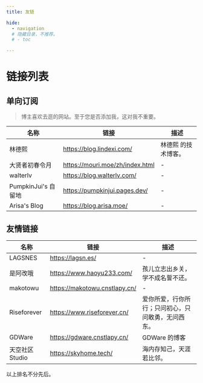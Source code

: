 ```yaml
---
title: 友链

hide:
  - navigation
  # 隐藏目录，不推荐。
  # - toc 

---
```


# 链接列表

## 单向订阅

> 博主喜欢去逛的网站。至于您是否添加我，这对我不重要。

| 名称 | 链接 | 描述 |
| ---- | ---- | ---- |
| 林德熙 | <https://blog.lindexi.com/> | 林德熙 的技术博客。 |
| 大贤者初春令月 | <https://mouri.moe/zh/index.html> | - |
| walterlv |<https://blog.walterlv.com/> | - |
| PumpkinJui's 自留地 | <https://pumpkinjui.pages.dev/> | - |
| Arisa's Blog | <https://blog.arisa.moe/> | - |

## 友情链接

| 名称 | 链接 | 描述 |
| ---- | ---- | ---- |
| LAGSNES | <https://lagsn.es/> | - |
| 是阿改哦 | <https://www.haoyu233.com/> | 孩儿立志出乡关，学不成名誓不还。 |
| makotowu | <https://makotowu.cnstlapy.cn/> | - |
| Riseforever | <https://www.riseforever.cn/> | 爱你所爱，行你所行；只问初心，只问敢勇，无问西东。 |
| GDWare | <https://gdware.cnstlapy.cn/> | GDWare 的博客 |
| 天空社区Studio | <https://skyhome.tech/> | 海内存知己，天涯若比邻。 |

以上排名不分先后。
